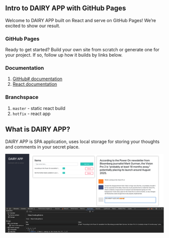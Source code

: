## Intro to DAIRY APP with GitHub Pages
Welcome to DAIRY APP built on React and serve on GitHub Pages! We’re excited to show our result.

### GitHub Pages
Ready to get started? Build your own site from scratch or generate one for your project. If so, follow up how it builds by links below.

### Documentation
1. [GitHub# documentation](https://pages.github.com/)
2. [React documentation](https://react.dev/)

### Branchspace
1. `master` - static react build
2. `hotfix` - react app

## What is DAIRY APP? 
DAIRY APP is SPA application, uses local storage for storing your thoughts and comments in your secret place.

![DAIRY APP, a SPA application](./app-cover.png)
